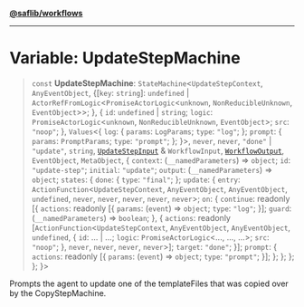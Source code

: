 [**@saflib/workflows**](../index.md)

***

# Variable: UpdateStepMachine

> `const` **UpdateStepMachine**: `StateMachine`\<`UpdateStepContext`, `AnyEventObject`, \{\[`key`: `string`\]: `undefined` \| `ActorRefFromLogic`\<`PromiseActorLogic`\<`unknown`, `NonReducibleUnknown`, `EventObject`\>\>; \}, \{ `id`: `undefined` \| `string`; `logic`: `PromiseActorLogic`\<`unknown`, `NonReducibleUnknown`, `EventObject`\>; `src`: `"noop"`; \}, `Values`\<\{ `log`: \{ `params`: `LogParams`; `type`: `"log"`; \}; `prompt`: \{ `params`: `PromptParams`; `type`: `"prompt"`; \}; \}\>, `never`, `never`, `"done"` \| `"update"`, `string`, [`UpdateStepInput`](../interfaces/UpdateStepInput.md) & `WorkflowInput`, [`WorkflowOutput`](../interfaces/WorkflowOutput.md), `EventObject`, `MetaObject`, \{ `context`: (`__namedParameters`) => `object`; `id`: `"update-step"`; `initial`: `"update"`; `output`: (`__namedParameters`) => `object`; `states`: \{ `done`: \{ `type`: `"final"`; \}; `update`: \{ `entry`: `ActionFunction`\<`UpdateStepContext`, `AnyEventObject`, `AnyEventObject`, `undefined`, `never`, `never`, `never`, `never`, `never`\>; `on`: \{ `continue`: readonly \[\{ `actions`: readonly \[\{ `params`: (`event`) => `object`; `type`: `"log"`; \}\]; `guard`: (`__namedParameters`) => `boolean`; \}, \{ `actions`: readonly \[`ActionFunction`\<`UpdateStepContext`, `AnyEventObject`, `AnyEventObject`, `undefined`, \{ `id`: ... \| ...; `logic`: `PromiseActorLogic`\<..., ..., ...\>; `src`: `"noop"`; \}, `never`, `never`, `never`, `never`\>\]; `target`: `"done"`; \}\]; `prompt`: \{ `actions`: readonly \[\{ `params`: (`event`) => `object`; `type`: `"prompt"`; \}\]; \}; \}; \}; \}; \}\>

Prompts the agent to update one of the templateFiles that was copied over by the CopyStepMachine.
